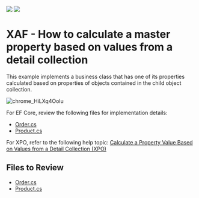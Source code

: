 <!-- default badges list -->
[![](https://img.shields.io/badge/Open_in_DevExpress_Support_Center-FF7200?style=flat-square&logo=DevExpress&logoColor=white)](https://supportcenter.devexpress.com/ticket/details/E305)
[![](https://img.shields.io/badge/📖_How_to_use_DevExpress_Examples-e9f6fc?style=flat-square)](https://docs.devexpress.com/GeneralInformation/403183)
<!-- default badges end -->

# XAF - How to calculate a master property based on values from a detail collection

This example implements a business class that has one of its properties calculated based on properties of objects contained in the child object collection.

![chrome_HiLXq4Oolu](https://github.com/DevExpress-Examples/XAF_how-to-calculate-a-master-property-based-on-values-from-a-details-collection-e305/assets/14300209/66c95bc7-11b2-4b9d-9754-03d93c91066a)

For EF Core, review the following files for implementation details:
- [Order.cs](CS/EFCore/MasterPropertiesEF/MasterPropertiesEF.Module/BusinessObjects/Order.cs)
- [Product.cs](CS/EFCore/MasterPropertiesEF/MasterPropertiesEF.Module/BusinessObjects/Product.cs) 

For XPO, refer to the following help topic: [Calculate a Property Value Based on Values from a Detail Collection (XPO)](https://docs.devexpress.com/eXpressAppFramework/113179/business-model-design-orm/business-model-design-with-xpo/calculate-a-property-value-based-on-values-from-a-detail-collection)

## Files to Review

- [Order.cs](CS/EFCore/MasterPropertiesEF/MasterPropertiesEF.Module/BusinessObjects/Order.cs)
- [Product.cs](CS/EFCore/MasterPropertiesEF/MasterPropertiesEF.Module/BusinessObjects/Product.cs) 
